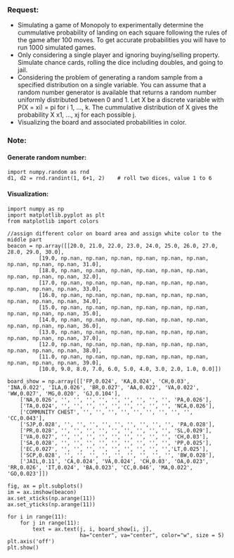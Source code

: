 ### **Request**:  
  * Simulating a game of Monopoly to experimentally determine the cummulative probability of landing on each square following the rules of the game after 100 moves. To get accurate probabilities you will have to run 1000 simulated games.  
  * Only considering a single player and ignoring buying/selling property. Simulate chance cards, rolling the dice including doubles, and going to jail.  
  * Considering the problem of generating a random sample from a specified distribution on a single variable. You can assume that a random number generator is available that returns a random number uniformly distributed between 0 and 1. Let X be a discrete variable with P(X = xi) = pi for i 1, ..., k. The cummulative distribution of X gives the probability X x1, ..., xj for each possible j.  
  * Visualizing the board and associated probabilities in color.  
### **Note**:
#### **Generate random number**:
```
import numpy.random as rnd
d1, d2 = rnd.randint(1, 6+1, 2)    # roll two dices, value 1 to 6
```
#### **Visualization**:
```
import numpy as np
import matplotlib.pyplot as plt
from matplotlib import colors

//assign different color on board area and assign white color to the middle part
beacon = np.array([[20.0, 21.0, 22.0, 23.0, 24.0, 25.0, 26.0, 27.0, 28.0, 29.0, 30.0],
	      [19.0, np.nan, np.nan, np.nan, np.nan, np.nan, np.nan, np.nan, np.nan, np.nan, 31.0],
          [18.0, np.nan, np.nan, np.nan, np.nan, np.nan, np.nan, np.nan, np.nan, np.nan, 32.0],
          [17.0, np.nan, np.nan, np.nan, np.nan, np.nan, np.nan, np.nan, np.nan, np.nan, 33.0],
          [16.0, np.nan, np.nan, np.nan, np.nan, np.nan, np.nan, np.nan, np.nan, np.nan, 34.0],
          [15.0, np.nan, np.nan, np.nan, np.nan, np.nan, np.nan, np.nan, np.nan, np.nan, 35.0],
          [14.0, np.nan, np.nan, np.nan, np.nan, np.nan, np.nan, np.nan, np.nan, np.nan, 36.0],
          [13.0, np.nan, np.nan, np.nan, np.nan, np.nan, np.nan, np.nan, np.nan, np.nan, 37.0],
          [12.0, np.nan, np.nan, np.nan, np.nan, np.nan, np.nan, np.nan, np.nan, np.nan, 38.0],
          [11.0, np.nan, np.nan, np.nan, np.nan, np.nan, np.nan, np.nan, np.nan, np.nan, 39.0],
          [10.0, 9.0, 8.0, 7.0, 6.0, 5.0, 4.0, 3.0, 2.0, 1.0, 0.0]])

board_show = np.array([['FP,0.024', 'KA,0.024', 'CH,0.03', 'INA,0.022', 'ILA,0.026', 'BR,0.027', 'AA,0.022', 'VA,0.022', 'WW,0.027', 'MG,0.020', 'GJ,0.104'],
	['NA,0.026', '', '', '', '', '', '', '', '', '', 'PA,0.026'],
	['TA,0.024', '', '', '', '', '', '', '', '', '', 'NCA,0.026'],
	['COMMUNITY CHEST', '', '', '', '', '', '', '', '', '', 'CC,0.043'],
	['SJP,0.028', '', '', '', '', '', '', '', '', '', 'PA,0.028'],
	['PR,0.028', '', '', '', '', '', '', '', '', '', 'SL,0.029'],
	['VA,0.027', '', '', '', '', '', '', '', '', '', 'CH,0.03'],
	['SA,0.028', '', '', '', '', '', '', '', '', '', 'PP,0.025'],
	['EC,0.027', '', '', '', '', '', '', '', '', '','LT,0.025'],
	['SCP,0.028', '', '', '', '', '', '', '', '', '', 'BW,0.028'],
	['JAIL,0.11', 'CA,0.024', 'VA,0.024', 'CH,0.03', 'OA,0.023', 'RR,0.026', 'IT,0.024', 'BA,0.023', 'CC,0.046', 'MA,0.022', 'GO,0.023']])

fig, ax = plt.subplots()
im = ax.imshow(beacon)
ax.set_xticks(np.arange(11))
ax.set_yticks(np.arange(11))

for i in range(11):
    for j in range(11):
        text = ax.text(j, i, board_show[i, j],
                       ha="center", va="center", color="w", size = 5)
plt.axis('off')
plt.show()
```
